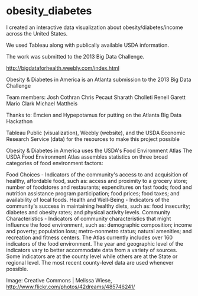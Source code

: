 # obesity_diabetes

I created an interactive data visualization about obesity/diabetes/income across the United States.

We used Tableau along with publically available USDA information.

The work was submitted to the 2013 Big Data Challenge.

http://bigdataforhealth.weebly.com/index.html

Obesity & Diabetes in America is an Atlanta submission to the 2013 Big Data Challenge

Team members:
Josh Cothran
Chris Pecaut
Sharath Cholleti
Renell Garett
Mario Clark
Michael Mattheis

Thanks to:
Emcien and Hypepotamus for putting on the Atlanta Big Data Hackathon

Tableau Public (visualization), Weebly (website), and the USDA Economic Research Service (data) for the resources to make this project possible

Obesity & Diabetes in America uses the USDA's Food Environment Atlas
The USDA Food Environment Atlas assembles statistics on three broad categories of food environment factors:

Food Choices - Indicators of the community's access to and acquisition of healthy, affordable food, such as: access and proximity to a grocery store; number of foodstores and restaurants; expenditures on fast foods; food and nutrition assistance program participation; food prices; food taxes; and availability of local foods.
Health and Well-Being - Indicators of the community's success in maintaining healthy diets, such as: food insecurity; diabetes and obesity rates; and physical activity levels.
Community Characteristics - Indicators of community characteristics that might influence the food environment, such as: demographic composition; income and poverty; population loss; metro-nonmetro status; natural amenities; and recreation and fitness centers.
The Atlas currently includes over 160 indicators of the food environment. The year and geographic level of the indicators vary to better accommodate data from a variety of sources. Some indicators are at the county level while others are at the State or regional level. The most recent county-level data are used whenever possible.

Image: Creative Commons | Melissa Wiese, http://www.flickr.com/photos/42dreams/485746241/
